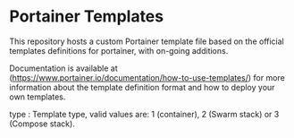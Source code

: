 # Portainer Templates

This repository hosts a custom Portainer template file based on the official templates definitions for portainer, with on-going additions.

Documentation is available at (https://www.portainer.io/documentation/how-to-use-templates/) for more information about the template definition format and how to deploy your own templates.

type
: Template type, valid values are: 1 (container), 2 (Swarm stack) or 3 (Compose stack).
